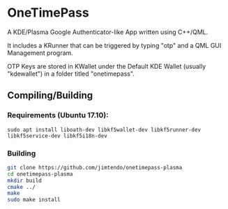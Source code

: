 # OneTimePass

A KDE/Plasma Google Authenticator-like App written using C++/QML.

It includes a KRunner that can be triggered by typing "otp" and a QML GUI Management program.

OTP Keys are stored in KWallet under the Default KDE Wallet (usually "kdewallet") in a folder titled "onetimepass". 

## Compiling/Building

### Requirements (Ubuntu 17.10):

`sudo apt install liboath-dev libkf5wallet-dev libkf5runner-dev libkf5service-dev libkf5i18n-dev`

### Building

```sh
git clone https://github.com/jimtendo/onetimepass-plasma
cd onetimepass-plasma
mkdir build
cmake ../
make
sudo make install
```
